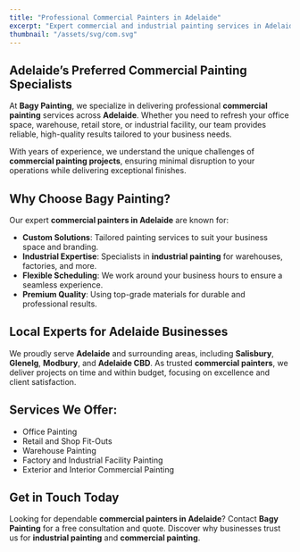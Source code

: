 ```yaml
---
title: "Professional Commercial Painters in Adelaide"
excerpt: "Expert commercial and industrial painting services in Adelaide. Trusted by businesses for quality and reliability."
thumbnail: "/assets/svg/com.svg"
---
```


## Adelaide’s Preferred Commercial Painting Specialists

At **Bagy Painting**, we specialize in delivering professional **commercial painting** services across **Adelaide**. Whether you need to refresh your office space, warehouse, retail store, or industrial facility, our team provides reliable, high-quality results tailored to your business needs.

With years of experience, we understand the unique challenges of **commercial painting projects**, ensuring minimal disruption to your operations while delivering exceptional finishes.

## Why Choose Bagy Painting?

Our expert **commercial painters in Adelaide** are known for:

- **Custom Solutions**: Tailored painting services to suit your business space and branding.
- **Industrial Expertise**: Specialists in **industrial painting** for warehouses, factories, and more.
- **Flexible Scheduling**: We work around your business hours to ensure a seamless experience.
- **Premium Quality**: Using top-grade materials for durable and professional results.

## Local Experts for Adelaide Businesses

We proudly serve **Adelaide** and surrounding areas, including **Salisbury**, **Glenelg**, **Modbury**, and **Adelaide CBD**. As trusted **commercial painters**, we deliver projects on time and within budget, focusing on excellence and client satisfaction.

## Services We Offer:

- Office Painting  
- Retail and Shop Fit-Outs  
- Warehouse Painting  
- Factory and Industrial Facility Painting  
- Exterior and Interior Commercial Painting  

## Get in Touch Today

Looking for dependable **commercial painters in Adelaide**? Contact **Bagy Painting** for a free consultation and quote. Discover why businesses trust us for **industrial painting** and **commercial painting**.

